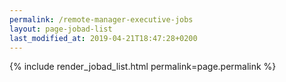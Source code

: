 ```yaml
---
permalink: /remote-manager-executive-jobs
layout: page-jobad-list
last_modified_at: 2019-04-21T18:47:28+0200
---
```

{% include render_jobad_list.html permalink=page.permalink %}
